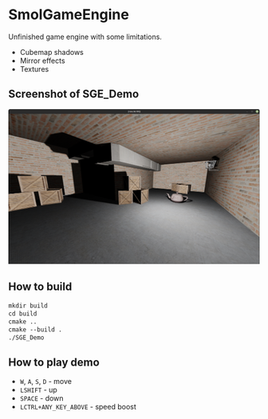 # SmolGameEngine
Unfinished game engine with some limitations.

- Cubemap shadows
- Mirror effects
- Textures

## Screenshot of SGE_Demo
![Screenshot of SGE_Demo](demo/assets/screenshots/Screenshot_from_2022-09-13_18-15-33.png)

## How to build
```console
mkdir build
cd build 
cmake .. 
cmake --build .
./SGE_Demo
```

## How to play demo
- `W`, `A`, `S`, `D` - move
- `LSHIFT` - up
- `SPACE` - down
- `LCTRL+ANY_KEY_ABOVE` - speed boost


